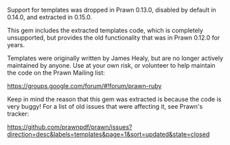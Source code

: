 Support for templates was dropped in Prawn 0.13.0, 
disabled by default in 0.14.0, and extracted in 0.15.0.

This gem includes the extracted templates code, which is completely 
unsupported, but provides the old functionality that was in
Prawn 0.12.0 for years.

Templates were originally written by James Healy, but are no
longer actively maintained by anyone. Use at your own risk,
or volunteer to help maintain the code on the Prawn
Mailing list:

https://groups.google.com/forum/#!forum/prawn-ruby

Keep in mind the reason that this gem was extracted is because the 
code is very buggy! For a list of old issues that were affecting
it, see Prawn's tracker:

https://github.com/prawnpdf/prawn/issues?direction=desc&labels=templates&page=1&sort=updated&state=closed
